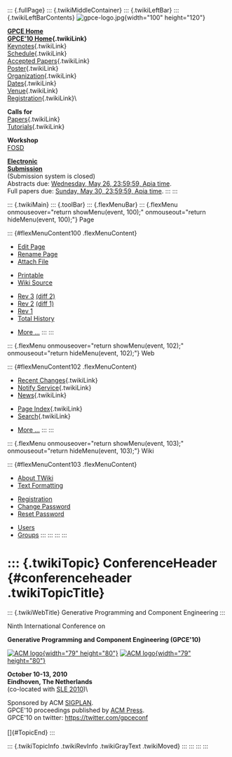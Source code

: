 ::: {.fullPage}
::: {.twikiMiddleContainer}
::: {.twikiLeftBar}
::: {.twikiLeftBarContents}
![gpce-logo.jpg](../pub/GPCE10/WebLeftBar/gpce-logo.jpg){width="100"
height="120"}

**[GPCE Home](http://program-transformation.org/Gpce)**\
**[GPCE\'10 Home](WebHome){.twikiLink}**\
[Keynotes](KeynoteSpeakers){.twikiLink}\
[Schedule](ConferenceProgram){.twikiLink}\
[Accepted Papers](AcceptedPapers){.twikiLink}\
[Poster](Poster){.twikiLink}\
[Organization](ConferenceOrganization){.twikiLink}\
[Dates](ImportantDates){.twikiLink}\
[Venue](ConferenceVenue){.twikiLink}\
[Registration](ConferenceRegistration){.twikiLink}\

**Calls for**\
[Papers](CallForPapers){.twikiLink}\
[Tutorials](CallForTutorials){.twikiLink}

**Workshop**\
[FOSD](http://www.infosun.fim.uni-passau.de/cl/staff/apel/FOSD2010/index.html)

**[Electronic\
Submission](http://www.easychair.org/conferences/?conf=gpce10)**\
(Submission system is closed)\
Abstracts due: [Wednesday, May 26, 23:59:59, Apia
time](http://www.timeanddate.com/worldclock/fixedtime.html?month=5&day=26&year=2010&hour=23&min=59&sec=59&p1=282).\
Full papers due: [Sunday, May 30, 23:59:59, Apia
time](http://www.timeanddate.com/worldclock/fixedtime.html?month=5&day=30&year=2010&hour=23&min=59&sec=59&p1=282).
:::
:::

::: {.twikiMain}
::: {.toolBar}
::: {.flexMenuBar}
::: {.flexMenu onmouseover="return showMenu(event, 100);" onmouseout="return hideMenu(event, 100);"}
Page

::: {#flexMenuContent100 .flexMenuContent}
-   [Edit
    Page](http://www.program-transformation.org/edit/GPCE10/ConferenceHeader?t=1536828803)
-   [Rename
    Page](http://www.program-transformation.org/rename/GPCE10/ConferenceHeader)
-   [Attach
    File](http://www.program-transformation.org/attach/GPCE10/ConferenceHeader)

<!-- -->

-   [Printable](http://www.program-transformation.org/view/GPCE10/ConferenceHeader?skin=print.pattern)
-   [Wiki
    Source](http://www.program-transformation.org/view/GPCE10/ConferenceHeader?skin=text&raw=on&contenttype=text/plain)

<!-- -->

-   [Rev
    3](http://www.program-transformation.org/view/GPCE10/ConferenceHeader?rev=1.3)
    [(diff 2)](http://www.program-transformation.org/rdiff/GPCE10/ConferenceHeader?rev1=1.3&rev2=1.2)
-   [Rev
    2](http://www.program-transformation.org/view/GPCE10/ConferenceHeader?rev=1.2)
    [(diff 1)](http://www.program-transformation.org/rdiff/GPCE10/ConferenceHeader?rev1=1.2&rev2=1.1)
-   [Rev
    1](http://www.program-transformation.org/view/GPCE10/ConferenceHeader?rev=1.1)
-   [Total
    History](http://www.program-transformation.org/rdiff/GPCE10/ConferenceHeader)

<!-- -->

-   [More
    \...](http://www.program-transformation.org/oops/GPCE10/ConferenceHeader?template=oopsmore&param1=1.3&param2=1.3)
:::
:::

::: {.flexMenu onmouseover="return showMenu(event, 102);" onmouseout="return hideMenu(event, 102);"}
Web

::: {#flexMenuContent102 .flexMenuContent}
-   [Recent Changes](WebChanges){.twikiLink}
-   [Notify Service](WebNotify){.twikiLink}
-   [News](WebNews){.twikiLink}

<!-- -->

-   [Page Index](WebIndex){.twikiLink}
-   [Search](WebSearch){.twikiLink}

<!-- -->

-   [More
    \...](http://www.program-transformation.org/oops/GPCE10/ConferenceHeader?template=oopsmore&param1=1.3&param2=1.3)
:::
:::

::: {.flexMenu onmouseover="return showMenu(event, 103);" onmouseout="return hideMenu(event, 103);"}
Wiki

::: {#flexMenuContent103 .flexMenuContent}
-   [About
    TWiki](http://www.program-transformation.org/view/TWiki/WebHome)
-   [Text
    Formatting](http://www.program-transformation.org/view/TWiki/TextFormattingRules)

<!-- -->

-   [Registration](http://www.program-transformation.org/view/TWiki/TWikiRegistration)
-   [Change
    Password](http://www.program-transformation.org/view/TWiki/ChangePassword)
-   [Reset
    Password](http://www.program-transformation.org/view/TWiki/ResetPassword)

<!-- -->

-   [Users](http://www.program-transformation.org/view/Main/TWikiUsers)
-   [Groups](http://www.program-transformation.org/view/Main/TWikiGroups)
:::
:::
:::
:::

::: {.twikiTopic}
ConferenceHeader {#conferenceheader .twikiTopicTitle}
================

::: {.twikiWebTitle}
Generative Programming and Component Engineering
:::

Ninth International Conference on

**Generative Programming and Component Engineering (GPCE\'10)**

[![ACM logo](../pub/GPCE10/ConferenceHeader/acm_logo.jpg){width="79"
height="80"}](http://www.acm.org/) [![ACM
logo](../pub/GPCE10/ConferenceHeader/acm_logo.jpg){width="79"
height="80"}](http://www.acm.org/)

**October 10-13, 2010**\
**Eindhoven, The Netherlands**\
(co-located with [SLE 2010](http://planet-sl.org/sle2010/))\

Sponsored by ACM [SIGPLAN](http://www.acm.org/sigplan/).\
GPCE\'10 proceedings published by [ACM
Press](http://www.acm.org/pubs/).\
GPCE\'10 on twitter: <https://twitter.com/gpceconf>\
\
[]{#TopicEnd}
:::

::: {.twikiTopicInfo .twikiRevInfo .twikiGrayText .twikiMoved}
:::
:::
:::
:::
